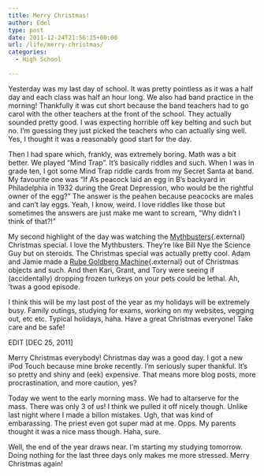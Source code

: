 ```yaml
---
title: Merry Christmas!
author: Edel
type: post
date: 2011-12-24T21:56:25+00:00
url: /life/merry-christmas/
categories:
  - High School

---
```

Yesterday was my last day of school. It was pretty pointless as it was a half day and each class was half an hour long. We also had band practice in the morning! Thankfully it was cut short because the band teachers had to go carol with the other teachers at the front of the school. They actually sounded pretty good. I was expecting horrible off key belting and such but no. I&#8217;m guessing they just picked the teachers who can actually sing well. Yes, I thought it was a reasonably good start for the day.

Then I had spare which, frankly, was extremely boring. Math was a bit better. We played &#8220;Mind Trap&#8221;. It&#8217;s basically riddles and such. When I was in grade ten, I got some Mind Trap riddle cards from my Secret Santa at band. My favourite one was &#8220;If A&#8217;s peacock laid an egg in B&#8217;s backyard in Philadelphia in 1932 during the Great Depression, who would be the rightful owner of the egg?&#8221; The answer is the peahen because peacocks are males and can&#8217;t lay eggs. Yeah, I know, weird. I love riddles like those but sometimes the answers are just make me want to scream, &#8220;Why didn&#8217;t I think of that?!&#8221;

My second highlight of the day was watching the [Mythbusters][1]{.external} Christmas special. I love the Mythbusters. They&#8217;re like Bill Nye the Science Guy but on steroids. The Christmas special was actually pretty cool. Adam and Jamie made a [Rube Goldberg Machine][2]{.external} out of Christmas objects and such. And then Kari, Grant, and Tory were seeing if (accidentally) dropping frozen turkeys on your pets could be lethal. Ah, &#8217;twas a good episode.

I think this will be my last post of the year as my holidays will be extremely busy. Family outings, studying for exams, working on my websites, vegging out, etc etc. Typical holidays, haha. Have a great Christmas everyone! Take care and be safe!

EDIT [DEC 25, 2011]
  
Merry Christmas everybody! Christmas day was a good day. I got a new iPod Touch because mine broke recently. I&#8217;m seriously super thankful. It&#8217;s so pretty and shiny and (eek) expensive. That means more blog posts, more procrastination, and more caution, yes?

Today we went to the early morning mass. We had to altarserve for the mass. There was only 3 of us! I think we pulled it off nicely though. Unlike last night where I made a billon mistakes. Ugh, that was kind of embarassing. The priest even got super mad at me. Opps. My parents thought it was a nice mass though. Haha, sure.

Well, the end of the year draws near. I&#8217;m starting my studying tomorrow. Doing nothing for the last three days only makes me more stressed. Merry Christmas again!

<ol class="footnote">
</ol>

 [1]: http://en.wikipedia.org/wiki/MythBusters
 [2]: http://en.wikipedia.org/wiki/Rube_Goldberg_machine